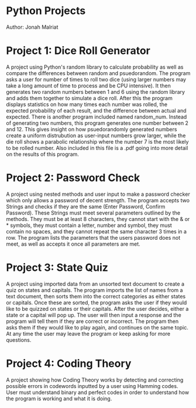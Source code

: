 # Python Projects
Author: Jonah Malriat
#
#
# Project 1: Dice Roll Generator
A project using Python's random library to calculate probability as well as compare the differences between random and psuedorandom. The program asks a user for number of times to roll two dice (using larger numbers may take a long amount of time to process and be CPU intensive). It then generates two random numbers between 1 and 6 using the random library and adds them together to simulate a dice roll. After this the program displays statistics on how many times each number was rolled, the expected probability of each result, and the difference between actual and expected. There is another program included named random_num. Instead of generating two numbers, this program generates one number between 2 and 12. This gives insight on how psuedorandomly generated numbers create a uniform distrubution as user-input numbers grow larger, while the die roll shows a parabolic relationship where the number 7 is the most likely to be rolled number. Also included in this file is a .pdf going into more detail on the results of this program.


# Project 2: Password Check
A project using nested methods and user input to make a password checker which only allows a password of decent strength. The program accepts two Strings and checks if they are the same (Enter Password, Confirm Password). These Strings must meet several parameters outlined by the methods. They must be at least 8 characters, they cannot start with the & or * symbols, they must contain a letter, number and symbol, they must contain no spaces, and they cannot repeat the same character 3 times in a row. The program lists the parameters that the users password does not meet, as well as accepts it once all parameters are met.


# Project 3: State Quiz
A project using imported data from an unsorted text document to create a quiz on states and capitals. The program imports the list of names from a text document, then sorts them into the correct categories as either states or capitals. Once these are sorted, the program asks the user if they would like to be quizzed on states or their capitals. After the user decides, either a state or a capital will pop up. The user will then input a response and the program will tell them if they are correct or incorrect. The program then asks them if they would like to play again, and continues on the same topic. At any time the user may leave the program or keep asking for more questions.


# Project 4: Coding Theory
A project showing how Coding Theory works by detecting and correcting possible errors in codewords inputted by a user using Hamming codes. User must understand binary and perfect codes in order to understand how the program is working and what it is doing. 

